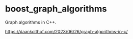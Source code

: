 # boost_graph_algorithms

Graph algorithms in C++.

https://daankolthof.com/2023/06/26/graph-algorithms-in-c/
